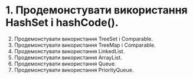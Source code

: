# 1. Продемонстувати використання HashSet i hashCode(). 
2. Продемонстувати використання TreeSet i Comparable. 
3. Продемонстувати використання TreeMap i Comparable. 
4. Продемонстувати використання LinkedList. 
5. Продемонстувати використання ArrayList. 
6. Продемонстувати використання Queue. 
7. Продемонстувати використання PriorityQueue.
